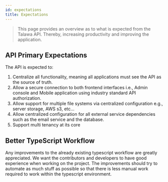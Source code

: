 ```yaml
---
id: expectations
title: Expectations
---
```

> This page provides an overview as to what is expected from the Talawa API. Thereby, increasing productivity and improving the application.

## API Primary Expectations

The API is expected to:

1. Centralize all functionality, meaning all applications must see the API as the source of truth.
2. Allow a secure connection to both frontend interfaces i.e., Admin console and Mobile application using industry standard API authorization.
3. Allow support for multiple file systems via centralized configuration e.g., server storage, AWS s3, etc...
4. Allow centralized configuration for all external service dependencies such as the email service and the database.
5. Support multi tenancy at its core

## Better TypeScript Workflow

Any improvements to the already existing typescript workflow are greatly appreciated. We want the contributors and developers to have good experience when working on the project. The improvements should try to automate as much stuff as possible so that there is less manual work required to work within the typescript environment.
